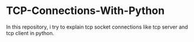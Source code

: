 # TCP-Connections-With-Python
In this repository, i try to explain tcp socket connections like tcp server and tcp client in python. 
